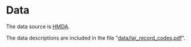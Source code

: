 # Data


The data source is [HMDA](https://www.consumerfinance.gov/data-research/hmda/historic-data/).

The data descriptions are included in the file "[data/lar\_record\_codes.pdf](https://github.com/yuchentang/5291_Project/blob/main/data/lar_record_codes.pdf)".